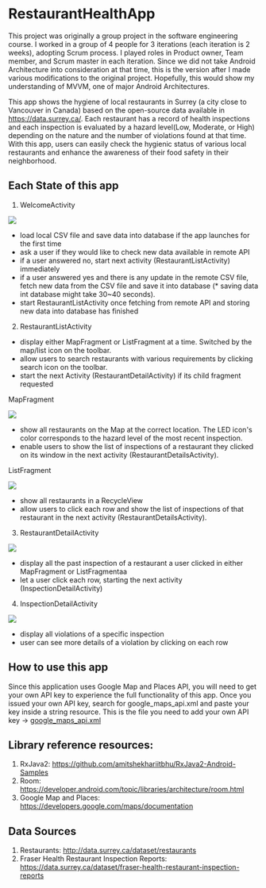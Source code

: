 # RestaurantHealthApp
This project was originally a group project in the software engineering course. I worked in a group of 4 people for 3 iterations (each iteration is 2 weeks), adopting Scrum process. I played roles in Product owner, Team member, and Scrum master in each iteration.
Since we did not take Android Architecture into consideration at that time, this is the version after I made various modifications to the original project. Hopefully, this would show my understanding of MVVM, one of major Android Architectures.

This app shows the hygiene of local restaurants in Surrey (a city close to Vancouver in Canada) based on the open-source data available in https://data.surrey.ca/. Each restaurant has a record of health inspections and each inspection is evaluated by a hazard level(Low, Moderate, or High) depending on the nature and the number of violations found at that time. With this app, users can easily check the hygienic status of various local restaurants and enhance the awareness of their food safety in their neighborhood.

## Each State of this app

1. WelcomeActivity

![](FraserHealthApp_Screenshots/welcome.png)

  - load local CSV file and save data into database if the app launches for the first time
  - ask a user if they would like to check new data available in remote API
  - if a user answered no, start next activity (RestaurantListActivity) immediately
  - if a user answered yes and there is any update in the remote CSV file, fetch new data from the CSV file and save it into database
    (* saving data int database might take 30~40 seconds).
  - start RestaurantListActivity once fetching from remote API and storing new data into database has finished
 
2. RestaurantListActivity

  - display either MapFragment or ListFragment at a time. Switched by the map/list icon on the toolbar.
  - allow users to search restaurants with various requirements by clicking search icon on the toolbar.
  - start the next Activity (RestaurantDetailActivity) if its child fragment requested
  
MapFragment

![](FraserHealthApp_Screenshots/map_fragment.png)

  - show all restaurants on the Map at the correct location. The LED icon's color corresponds to the hazard level of the most recent inspection.
  - enable users to show the list of inspections of a restaurant they clicked on its window in the next activity (RestaurantDetailsActivity).

ListFragment

![](FraserHealthApp_Screenshots/list_fragment.png)

  - show all restaurants in a RecycleView
  - allow users to click each row and show the list of inspections of that restaurant in the next activity (RestaurantDetailsActivity).
  
3. RestaurantDetailActivity

![](FraserHealthApp_Screenshots/restaurant_details.png)

  - display all the past inspection of a restaurant a user clicked in either MapFragment or ListFragmentaa
  - let a user click each row, starting the next activity (InspectionDetailActivity)

4. InspectionDetailActivity

![](FraserHealthApp_Screenshots/inspection_details.png)

  - display all violations of a specific inspection
  - user can see more details of a violation by clicking on each row
  
## How to use this app

Since this application uses Google Map and Places API, you will need to get your own API key to experience the full functionality of this app. Once you issued your own API key, search for google_maps_api.xml and paste your key inside a string resource.
This is the file you need to add your own API key -> 
<a href = "https://github.com/khishh/RestaurantHealthApp/tree/master/app/src/debug/res/values">google_maps_api.xml</a>

## Library reference resources:

1. RxJava2: https://github.com/amitshekhariitbhu/RxJava2-Android-Samples
2. Room: https://developer.android.com/topic/libraries/architecture/room.html
3. Google Map and Places: https://developers.google.com/maps/documentation

## Data Sources
1. Restaurants: http://data.surrey.ca/dataset/restaurants
2. Fraser Health Restaurant Inspection Reports: https://data.surrey.ca/dataset/fraser-health-restaurant-inspection-reports 

